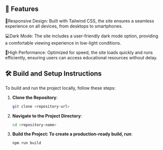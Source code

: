 
## 🚀 Features

🚀Responsive Design: Built with Tailwind CSS, the site ensures a seamless experience on all devices, from desktops to smartphones.

💻Dark Mode: The site includes a user-friendly dark mode option, providing a comfortable viewing experience in low-light conditions.

🚀High Performance: Optimized for speed, the site loads quickly and runs efficiently, ensuring users can access educational resources without delay.


## 🛠️ Build and Setup Instructions

To build and run the project locally, follow these steps:

1. **Clone the Repository**:

   ```bash
   git clone <repository-url>


3. **Navigate to the Project Directory**:
   ```bash
   cd <repository-name>


4. **Build the Project: To create a production-ready build, run**:
   ```bash
   npm run build
